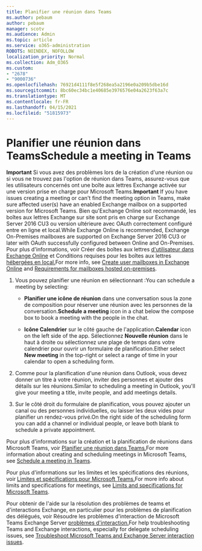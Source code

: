 ```yaml
---
title: Planifier une réunion dans Teams
ms.author: pebaum
author: pebaum
manager: scotv
ms.audience: Admin
ms.topic: article
ms.service: o365-administration
ROBOTS: NOINDEX, NOFOLLOW
localization_priority: Normal
ms.collection: Adm_O365
ms.custom:
- "2678"
- "9000736"
ms.openlocfilehash: 76921d4111f8e5f268ea5a2196e0a209b5dbe16d
ms.sourcegitcommit: 8bc60ec34bc1e40685e3976576e04a2623f63a7c
ms.translationtype: MT
ms.contentlocale: fr-FR
ms.lasthandoff: 04/15/2021
ms.locfileid: "51815973"
---
```

# <a name="schedule-a-meeting-in-teams"></a><span data-ttu-id="0fe9b-102">Planifier une réunion dans Teams</span><span class="sxs-lookup"><span data-stu-id="0fe9b-102">Schedule a meeting in Teams</span></span>

<span data-ttu-id="0fe9b-103">**Important** Si vous avez des problèmes lors de la création d'une réunion ou si vous ne trouvez pas l'option de réunion dans Teams, assurez-vous que les utilisateurs concernés ont une boîte aux lettres Exchange activée sur une version prise en charge pour Microsoft Teams.</span><span class="sxs-lookup"><span data-stu-id="0fe9b-103">**Important** If you have issues creating a meeting or can't find the meeting option in Teams, make sure affected user(s) have an enabled Exchange mailbox on a supported version for Microsoft Teams.</span></span> <span data-ttu-id="0fe9b-104">Bien qu'Exchange Online soit recommandé, les boîtes aux lettres Exchange sur site sont pris en charge sur Exchange Server 2016 CU3 ou version ultérieure avec OAuth correctement configuré entre en ligne et local.</span><span class="sxs-lookup"><span data-stu-id="0fe9b-104">While Exchange Online is recommended, Exchange On-Premises mailboxes are supported on Exchange Server 2016 CU3 or later with OAuth successfully configured between Online and On-Premises.</span></span> <span data-ttu-id="0fe9b-105">Pour plus d'informations, voir Créer des boîtes aux lettres [d'utilisateur dans Exchange Online](https://docs.microsoft.com/exchange/recipients-in-exchange-online/create-user-mailboxes) et Conditions requises pour les boîtes aux lettres [hébergées en local.](https://docs.microsoft.com/microsoftteams/exchange-teams-interact#requirements-for-mailboxes-hosted-on-premises)</span><span class="sxs-lookup"><span data-stu-id="0fe9b-105">For more info, see [Create user mailboxes in Exchange Online](https://docs.microsoft.com/exchange/recipients-in-exchange-online/create-user-mailboxes) and [Requirements for mailboxes hosted on-premises](https://docs.microsoft.com/microsoftteams/exchange-teams-interact#requirements-for-mailboxes-hosted-on-premises).</span></span> 

1. <span data-ttu-id="0fe9b-106">Vous pouvez planifier une réunion en sélectionnant :</span><span class="sxs-lookup"><span data-stu-id="0fe9b-106">You can schedule a meeting by selecting:</span></span>

    - <span data-ttu-id="0fe9b-107">**Planifier une icône de réunion** dans une conversation sous la zone de composition pour réserver une réunion avec les personnes de la conversation.</span><span class="sxs-lookup"><span data-stu-id="0fe9b-107">**Schedule a meeting** icon in a chat below the compose box to book a meeting with the people in the chat.</span></span>

    - <span data-ttu-id="0fe9b-108">**Icône Calendrier** sur le côté gauche de l'application.</span><span class="sxs-lookup"><span data-stu-id="0fe9b-108">**Calendar** icon on the left side of the app.</span></span> <span data-ttu-id="0fe9b-109">Sélectionnez **Nouvelle réunion** dans le haut à droite ou sélectionnez une plage de temps dans votre calendrier pour ouvrir un formulaire de planification.</span><span class="sxs-lookup"><span data-stu-id="0fe9b-109">Either select **New meeting** in the top-right or select a range of time in your calendar to open a scheduling form.</span></span>

2. <span data-ttu-id="0fe9b-110">Comme pour la planification d'une réunion dans Outlook, vous devez donner un titre à votre réunion, inviter des personnes et ajouter des détails sur les réunions.</span><span class="sxs-lookup"><span data-stu-id="0fe9b-110">Similar to scheduling a meeting in Outlook, you'll give your meeting a title, invite people, and add meetings details.</span></span>

3. <span data-ttu-id="0fe9b-111">Sur le côté droit du formulaire de planification, vous pouvez ajouter un canal ou des personnes individuelles, ou laisser les deux vides pour planifier un rendez-vous privé.</span><span class="sxs-lookup"><span data-stu-id="0fe9b-111">On the right side of the scheduling form you can add a channel or individual people, or leave both blank to schedule a private appointment.</span></span>

<span data-ttu-id="0fe9b-112">Pour plus d'informations sur la création et la planification de réunions dans Microsoft Teams, voir [Planifier une réunion dans Teams.](https://support.office.com/article/Schedule-a-meeting-in-Teams-943507a9-8583-4c58-b5d2-8ec8265e04e5)</span><span class="sxs-lookup"><span data-stu-id="0fe9b-112">For more information about creating and scheduling meetings in Microsoft Teams, see [Schedule a meeting in Teams](https://support.office.com/article/Schedule-a-meeting-in-Teams-943507a9-8583-4c58-b5d2-8ec8265e04e5).</span></span>

<span data-ttu-id="0fe9b-113">Pour plus d'informations sur les limites et les spécifications des réunions, voir [Limites et spécifications pour Microsoft Teams.](https://docs.microsoft.com/microsoftteams/limits-specifications-teams#meetings-and-calls)</span><span class="sxs-lookup"><span data-stu-id="0fe9b-113">For more info about limits and specifications for meetings, see [Limits and specifications for Microsoft Teams](https://docs.microsoft.com/microsoftteams/limits-specifications-teams#meetings-and-calls).</span></span>

<span data-ttu-id="0fe9b-114">Pour obtenir de l'aide sur la résolution des problèmes de teams et d'interactions Exchange, en particulier pour les problèmes de planification des délégués, voir Résoudre les problèmes d'interaction de Microsoft Teams Exchange Server [problèmes d'interaction.](https://docs.microsoft.com/microsoftteams/troubleshoot/known-issues/teams-exchange-interaction-issue)</span><span class="sxs-lookup"><span data-stu-id="0fe9b-114">For help troubleshooting Teams and Exchange interactions, especially for delegate scheduling issues, see [Troubleshoot Microsoft Teams and Exchange Server interaction issues](https://docs.microsoft.com/microsoftteams/troubleshoot/known-issues/teams-exchange-interaction-issue).</span></span>